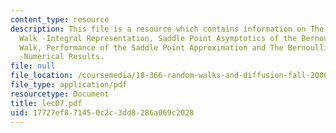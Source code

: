 ```yaml
---
content_type: resource
description: This file is a resource which contains information on The Bernoulli Random
  Walk -Integral Representation, Saddle Point Asymptotics of the Bernoulli Random
  Walk, Performance of the Saddle Point Approximation and The Bernoulli Random Walk
  -Numerical Results.
file: null
file_location: /coursemedia/18-366-random-walks-and-diffusion-fall-2006/17727ef871450c2c3dd8286a069c2028_lec07.pdf
file_type: application/pdf
resourcetype: Document
title: lec07.pdf
uid: 17727ef8-7145-0c2c-3dd8-286a069c2028
---
```

